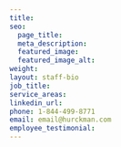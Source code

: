 ```yaml
---
title: 
seo:
  page_title:
  meta_description:
  featured_image:
  featured_image_alt:
weight: 
layout: staff-bio
job_title: 
service_areas:
linkedin_url:
phone: 1-844-499-8771
email: email@hurckman.com
employee_testimonial:
---
```

